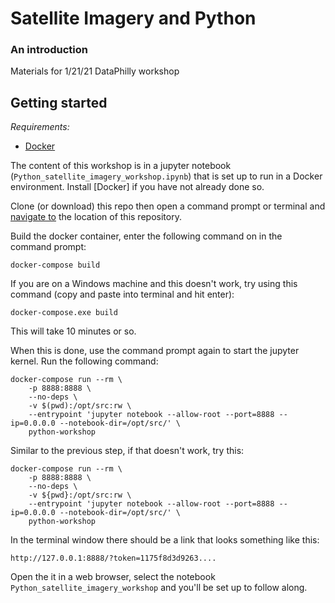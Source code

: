 # Satellite Imagery and Python
### An introduction

Materials for 1/21/21 DataPhilly workshop

## Getting started  
*Requirements:*
* [Docker](https://docs.docker.com/get-docker/)

The content of this workshop is in a jupyter notebook (`Python_satellite_imagery_workshop.ipynb`) that is set up to run in a Docker environment. Install [Docker] if you have not already done so.

Clone (or download) this repo then open a command prompt or terminal and [navigate to](https://www.digitalcitizen.life/command-prompt-how-use-basic-commands/) the location of this repository. 

Build the docker container, enter the following command on in the command prompt:

`docker-compose build`

If you are on a Windows machine and this doesn't work, try using this command (copy and paste into terminal and hit enter):

`docker-compose.exe build`

This will take 10 minutes or so.

When this is done, use the command prompt again to start the jupyter kernel. Run the following command:

```
docker-compose run --rm \
	-p 8888:8888 \
	--no-deps \
	-v $(pwd):/opt/src:rw \
	--entrypoint 'jupyter notebook --allow-root --port=8888 --ip=0.0.0.0 --notebook-dir=/opt/src/' \
	python-workshop
```

Similar to the previous step, if that doesn't work, try this:

```
docker-compose run --rm \
	-p 8888:8888 \
	--no-deps \
	-v ${pwd}:/opt/src:rw \
	--entrypoint 'jupyter notebook --allow-root --port=8888 --ip=0.0.0.0 --notebook-dir=/opt/src/' \
	python-workshop
```

In the terminal window there should be a link that looks something like this:

`http://127.0.0.1:8888/?token=1175f8d3d9263....`

Open the it in a web browser, select the notebook `Python_satellite_imagery_workshop` and you'll be set up to follow along.
